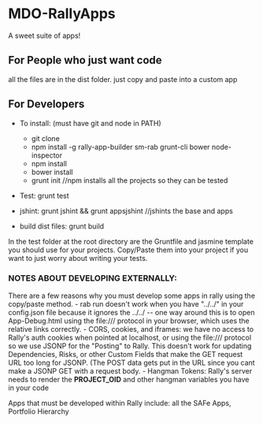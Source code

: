 MDO-RallyApps
=============

A sweet suite of apps!


## For People who just want code
all the files are in the dist folder. just copy and paste into a custom app

## For Developers

- To install: (must have git and node in PATH)
	- git clone
	- npm install -g rally-app-builder sm-rab grunt-cli bower node-inspector
	- npm install
	- bower install
	- grunt init //npm installs all the projects so they can be tested

- Test: 						grunt test
- jshint: 					grunt jshint && grunt appsjshint //jshints the base and apps
- build dist files:	grunt build

In the test folder at the root directory are the Gruntfile and jasmine 
template you should use for your projects. Copy/Paste them into your
project if you want to just worry about writing your tests. 

### NOTES ABOUT DEVELOPING EXTERNALLY:

There are a few reasons why you must develop some apps in rally using the copy/paste
method. 
	- rab run doesn't work when you have "../../<rest of path>" in your config.json file because it ignores the ../../ -- one way around this is to open App-Debug.html using the file:/// protocol in your browser, which uses the relative links correctly.
	- CORS, cookies, and iframes: we have no access to Rally's auth cookies when pointed at localhost, or using the file:/// protocol so we use JSONP for the "Posting" to Rally. This doesn't work for updating Dependencies, Risks, or other Custom Fields that make the GET request URL too long for JSONP. (The POST data gets put in the URL since you cant make a JSONP GET with a request body.
	- Hangman Tokens: Rally's server needs to render the __PROJECT_OID__ and other hangman variables you have in your code

Apps that must be developed within Rally include: all the SAFe Apps, Portfolio Hierarchy
	
